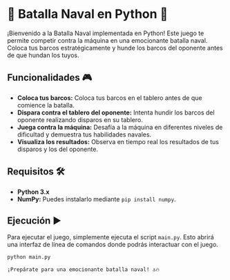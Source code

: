 # 🚢 Batalla Naval en Python 🌊

¡Bienvenido a la Batalla Naval implementada en Python! Este juego te permite competir contra la máquina en una emocionante batalla naval. Coloca tus barcos estratégicamente y hunde los barcos del oponente antes de que hundan los tuyos.

## Funcionalidades 🎮

- **Coloca tus barcos:** Coloca tus barcos en el tablero antes de que comience la batalla.
- **Dispara contra el tablero del oponente:** Intenta hundir los barcos del oponente realizando disparos en su tablero.
- **Juega contra la máquina:** Desafía a la máquina en diferentes niveles de dificultad y demuestra tus habilidades navales.
- **Visualiza los resultados:** Observa en tiempo real los resultados de tus disparos y los del oponente.

## Requisitos 🛠️

- **Python 3.x**
- **NumPy:** Puedes instalarlo mediante `pip install numpy`.

## Ejecución ▶️

Para ejecutar el juego, simplemente ejecuta el script `main.py`. Esto abrirá una interfaz de línea de comandos donde podrás interactuar con el juego.

```bash
python main.py

¡Prepárate para una emocionante batalla naval! ⚓️🔥
